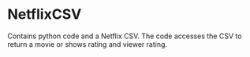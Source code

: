 # NetflixCSV
Contains python code and a Netflix CSV. The code accesses the CSV to return a movie or shows rating and viewer rating.
